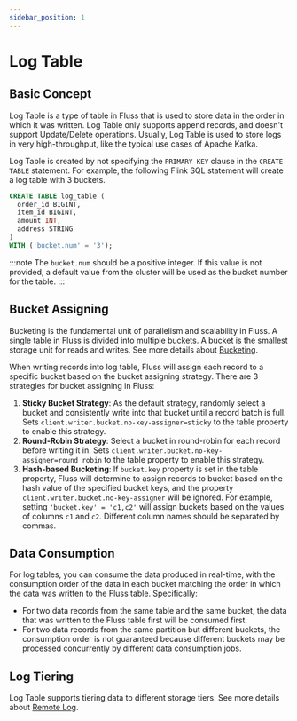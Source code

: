 ```yaml
---
sidebar_position: 1
---
```


# Log Table

## Basic Concept
Log Table is a type of table in Fluss that is used to store data in the order in which it was written. Log Table only supports append records, and doesn't support Update/Delete operations.
Usually, Log Table is used to store logs in very high-throughput, like the typical use cases of Apache Kafka.

Log Table is created by not specifying the `PRIMARY KEY` clause in the `CREATE TABLE` statement. For example, the following Flink SQL statement will create a log table with 3 buckets.

```sql title="Flink SQL"
CREATE TABLE log_table (
  order_id BIGINT,
  item_id BIGINT,
  amount INT,
  address STRING
)
WITH ('bucket.num' = '3');
```

:::note
The `bucket.num` should be a positive integer. If this value is not provided, a default value from the cluster will be used as the bucket number for the table.
:::

## Bucket Assigning
Bucketing is the fundamental unit of parallelism and scalability in Fluss.  A single table in Fluss is divided into multiple buckets. A bucket is the smallest storage unit for reads and writes. See more details about [Bucketing](table-design/data-distribution/bucketing.md).

When writing records into log table, Fluss will assign each record to a specific bucket based on the bucket assigning strategy. There are 3 strategies for bucket assigning in Fluss:
1. **Sticky Bucket Strategy**: As the default strategy, randomly select a bucket and consistently write into that bucket until a record batch is full. Sets `client.writer.bucket.no-key-assigner=sticky` to the table property to enable this strategy.
2. **Round-Robin Strategy**: Select a bucket in round-robin for each record before writing it in. Sets `client.writer.bucket.no-key-assigner=round_robin` to the table property to enable this strategy.
3. **Hash-based Bucketing**: If `bucket.key` property is set in the table property, Fluss will determine to assign records to bucket based on the hash value of the specified bucket keys, and the property `client.writer.bucket.no-key-assigner` will be ignored. For example, setting `'bucket.key' = 'c1,c2'` will assign buckets based on the values of columns `c1` and `c2`. Different column names should be separated by commas.


## Data Consumption
For log tables, you can consume the data produced in real-time, with the consumption order of the data in each bucket matching the order in which the data was written to the Fluss table.
Specifically:
- For two data records from the same table and the same bucket, the data that was written to the Fluss table first will be consumed first.
- For two data records from the same partition but different buckets, the consumption order is not guaranteed because different buckets may be processed concurrently by different data consumption jobs.


## Log Tiering
Log Table supports tiering data to different storage tiers. See more details about [Remote Log](/docs/maintenance/tiered-storage/remote-storage/).

